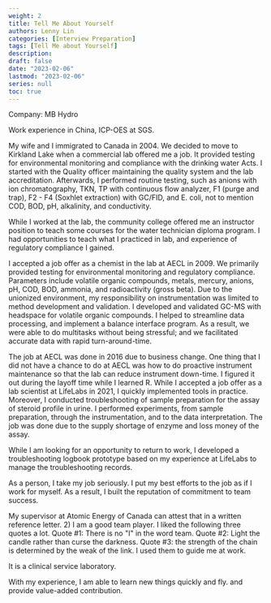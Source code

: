 ```yaml
---
weight: 2
title: Tell Me About Yourself
authors: Lenny Lin
categories: [Interview Preparation]
tags: [Tell Me about Yourself]
description: 
draft: false
date: "2023-02-06"
lastmod: "2023-02-06"
series: null
toc: true
---
```


Company: MB Hydro

Work experience in China, ICP-OES at SGS.


My wife and I immigrated to Canada in 2004.  We decided to move to Kirkland Lake when a commercial lab offered me a job.  It provided testing for environmental monitoring and compliance with the drinking water Acts.  I started with the Quality officer maintaining the quality system and the lab accreditation.  Afterwards, I performed routine testing, such as anions with ion chromatography, TKN, TP with continuous flow analyzer, F1 (purge and trap), F2 - F4 (Soxhlet extraction) with GC/FID, and E. coli, not to mention COD, BOD, pH, alkalinity, and conductivity.  


While I worked at the lab, the community college offered me an instructor position to teach some courses for the water technician diploma program.  I had opportunities to teach what I practiced in lab, and experience of regulatory compliance I gained.  


I accepted a job offer as a chemist in the lab at AECL in 2009. We primarily provided testing for environmental monitoring and regulatory compliance.  Parameters include volatile organic compounds, metals, mercury, anions, pH, COD, BOD, ammonia, and radioactivity (gross beta).   Due to the unionized environment, my responsibility on instrumentation was limited to method development and validation.  I developed and validated GC-MS with headspace for volatile organic compounds. I helped to streamline data processing, and implement a balance interface program.  As a result, we were able to do multitasks without being stressful; and we facilitated accurate data with rapid turn-around-time.  


The job at AECL was done in 2016 due to business change.  One thing that I did not have a chance to do at AECL was how to do proactive instrument maintenance so that the lab can reduce instrument down-time. I figured it out during the layoff time while I learned R.  While I accepted a job offer as a lab scientist at LifeLabs in 2021, I quickly implemented tools in practice. Moreover, I conducted troubleshooting of sample preparation for the assay of steroid profile in urine.  I performed experiments, from sample preparation, through the instrumentation, and to the data interpretation.  The job was done due to the supply shortage of enzyme and loss money of the assay.


While I am looking for an opportunity to return to work, I developed a troubleshooting logbook prototype based on my experience at LifeLabs to manage the troubleshooting records.


As a person, I take my job seriously. I put my best efforts to the job as if I work for myself. As a result, I built the reputation of commitment to team success.

My supervisor at Atomic Energy of Canada can attest that in a written reference letter. 2) I am a good team player. I liked the following three quotes a lot. Quote #1: There is no "I" in the word team. Quote #2: Light the candle rather than curse the darkness. Quote #3: the strength of the chain is determined by the weak of the link. I used them to guide me at work.


It is a clinical service laboratory.


With my experience, I am able to learn new things quickly and fly. and provide value-added contribution.
